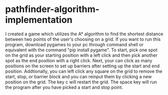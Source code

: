 # pathfinder-algorithm-implementation
I created a game which utilizes the A* algorithm to find the shortest distance between two points of the user's choosing on a grid.
If you want to run this program, download pygames to your pc through command shell or equivalent with the command "pip install pygame".
To start, pick one spot on the grid as your starting position with a left click and then pick another spot as the end position with a right click. 
Next, your can click as many positions on the screen to set up barriers after setting up the start and end position. Addtionally, you can left click any
square on the grid to remove the start, stop, or barrier block and you can reinput them by clicking a new position on the grid. 
The key c will restart the grid. The space key will run the program after you have picked a start and stop point.
